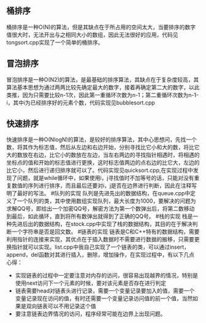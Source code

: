 ## 桶排序
桶排序是一种O(N)的算法，但是其缺点在于所占用的空间太大，当要排序的数字值很大时，无法开出与之相同大小的数组，因此无法很好的应用，代码见tongsort.cpp实现了一个简单的桶排序。
## 冒泡排序
冒泡排序是一种O(N2)的算法，是最基础的排序算法，其缺点在于复杂度较高，其算法基本思想为通过两两比较先确定最大的数字，接着再确定第二大的数字，以此类推，因为只需要比较n-1次，因此第一重循环次数为n-1；第二重循环次数为n-1-i，其中i为已经排序好的元素个数，代码实现见bubblesort.cpp
## 快速排序
快速排序是一种O(NlogN)的算法，是较好的排序算法，其中心思想问，先找一个数，将其作为标志值，然后从左边和右边开始，分别寻找比它小和大的数，将比它大的数放在右边，比它小的数放在左边，当左右两边的寻找指针相遇时，将相遇的坐标点的值和开始的标志值进行更换，这时标志值两边的点右边的比它大，左边的比它小，然后进行递归排序就可以了。代码实现见quicksort.cpp,在实现过程中发现了问题，就是while循环中，如果使用i，j寻找值时不加等号的话，只能对没有重复数值的序列进行排序，而且最后还要对i，j是否在边界进行判断，因此在注释写明了最好的写法。
#队列的实现
队列是先进先出的数据结构，在queue.cpp中定义了一个队列的类，其中使用数组实现队列，最大长度为1000，要解决的问题为求解QQ号，即给出一个加密QQ号，解密方法为第一个数弹出后，将第二数移动到最后，如此循环，直到将所有数弹出就得到了正确的QQ号。
#栈的实现
栈是一种先进后出的数据结构，在stock.cpp中实现了栈的数据结构，其目的在于解决判断一个字符串是否是回文数。
#链表的实现
链表是C和C++特有的数据结构，需要利用指针的连接来实现，其优点在于插入数据时不需要进行数据的搬移，只需要更换指针就可以实现。list.cpp中我自己实现了一个链表的类，可以通过insert，append，del函数对其进行插入，删除，增加操作，在实现过程中，有以下几点心得：
* 实现链表的过程中一定要注意对内存的访问，很容易出现越界的情况，特别是使用next访问下一个元素的时候，要对该元素是否存在进行判定
* 链表需要head对链表头进行记录，需要一个变量记录要加入的值，需要一个变量记录现在访问的值，有时还需要一个变量记录访问值的前一个值，当然如果是双向链表可以不用记录这个值
* 要注意链表边界情况的访问，程序经常可能在边界上出现问题。

